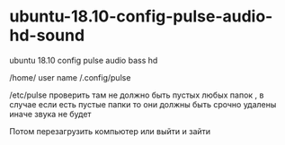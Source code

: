 # ubuntu-18.10-config-pulse-audio-hd-sound
ubuntu 18.10 config pulse audio bass hd

/home/    user name   /.config/pulse

/etc/pulse проверить там не должно быть пустых любых папок , в случае если есть пустые папки то они должны быть срочно удалены иначе звука не будет

Потом перезагрузить компьютер или выйти и зайти
